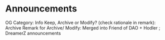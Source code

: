 # Announcements

OG Category: Info
Keep, Archive or Modify? (check rationale in remark): Archive
Remark for Archive/ Modify: Merged into Friend of DAO + Hodler ; DreamerZ announcements